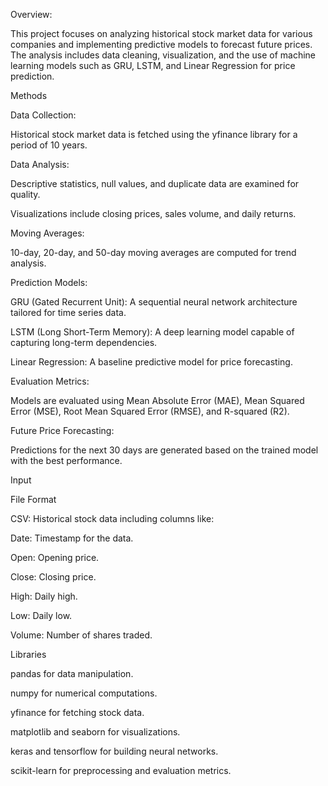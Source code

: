 Overview:

This project focuses on analyzing historical stock market data for various companies and implementing predictive models to forecast future prices. The analysis includes data cleaning, visualization, and the use of machine learning models such as GRU, LSTM, and Linear Regression for price prediction.

Methods

Data Collection:

Historical stock market data is fetched using the yfinance library for a period of 10 years.

Data Analysis:

Descriptive statistics, null values, and duplicate data are examined for quality.

Visualizations include closing prices, sales volume, and daily returns.

Moving Averages:

10-day, 20-day, and 50-day moving averages are computed for trend analysis.

Prediction Models:

GRU (Gated Recurrent Unit): A sequential neural network architecture tailored for time series data.

LSTM (Long Short-Term Memory): A deep learning model capable of capturing long-term dependencies.

Linear Regression: A baseline predictive model for price forecasting.

Evaluation Metrics:

Models are evaluated using Mean Absolute Error (MAE), Mean Squared Error (MSE), Root Mean Squared Error (RMSE), and R-squared (R2).

Future Price Forecasting:

Predictions for the next 30 days are generated based on the trained model with the best performance.

Input

File Format

CSV: Historical stock data including columns like:

Date: Timestamp for the data.

Open: Opening price.

Close: Closing price.

High: Daily high.

Low: Daily low.

Volume: Number of shares traded.

Libraries

pandas for data manipulation.

numpy for numerical computations.

yfinance for fetching stock data.

matplotlib and seaborn for visualizations.

keras and tensorflow for building neural networks.

scikit-learn for preprocessing and evaluation metrics.

